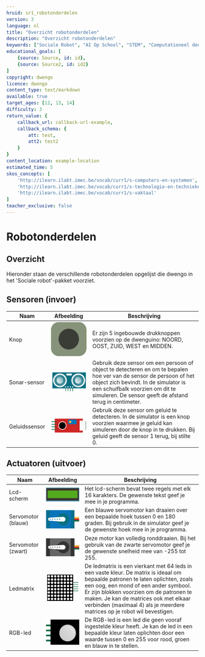 ```yaml
---
hruid: sr1_robotonderdelen
version: 3
language: nl
title: "Overzicht robotonderdelen"
description: "Overzicht robotonderdelen"
keywords: ["Sociale Robot", "AI Op School", "STEM", "Computationeel denken", "Grafisch programmeren"]
educational_goals: [
    {source: Source, id: id}, 
    {source: Source2, id: id2}
]
copyright: dwengo
licence: dwengo
content_type: text/markdown
available: true
target_ages: [12, 13, 14]
difficulty: 3
return_value: {
    callback_url: callback-url-example,
    callback_schema: {
        att: test,
        att2: test2
    }
}
content_location: example-location
estimated_time: 5
skos_concepts: [
    'http://ilearn.ilabt.imec.be/vocab/curr1/s-computers-en-systemen', 
    'http://ilearn.ilabt.imec.be/vocab/curr1/s-technologie-en-technieken', 
    'http://ilearn.ilabt.imec.be/vocab/curr1/s-vaktaal'
]
teacher_exclusive: false
---
```


# Robotonderdelen
## Overzicht

Hieronder staan de verschillende robotonderdelen opgelijst die dwengo in het 'Sociale robot'-pakket voorziet.

## Sensoren (invoer)

| **Naam**      | **Afbeelding**                               | **Beschrijving**                                                                                                                                                                                                                                         |
|---------------|----------------------------------------------|----------------------------------------------------------------------------------------------------------------------------------------------------------------------------------------------------------------------------------------------------------|
| Knop          | ![](embed/drukknop.png "Drukknop")           | Er zijn 5 ingebouwde drukknoppen voorzien op de dwenguino: NOORD, OOST, ZUID, WEST en MIDDEN.                                                                                                                                                            |
| Sonar-sensor  | ![](embed/sonarsensor.png "Sonar-sensor")    | Gebruik deze sensor om een persoon of object te detecteren en om te bepalen hoe ver van de sensor de persoon of het object zich bevindt. In de simulator is een schuifbalk voorzien om dit te simuleren. De sensor geeft de afstand terug in centimeter. |
| Geluidssensor | ![](embed/geluidssensor.png "Geluidssensor") | Gebruik deze sensor om geluid te detecteren. In de simulator is een knop voorzien waarmee je geluid kan simuleren door de knop in te drukken. Bij geluid geeft de sensor 1 terug, bij stilte 0.                                                          |

## Actuatoren (uitvoer)

| **Naam**           | **Afbeelding**                                 | **Beschrijving**                                                                                                                                                                                                                                                                                                                        |
|--------------------|------------------------------------------------|-----------------------------------------------------------------------------------------------------------------------------------------------------------------------------------------------------------------------------------------------------------------------------------------------------------------------------------------|
| Lcd-scherm         | ![](embed/lcd-scherm.jpg "Lcd-scherm")         | Het lcd-scherm bevat twee regels met elk 16 karakters. De gewenste tekst geef je mee in je programma.                                                                                                                                                                                                                                   |
| Servomotor (blauw) | ![](embed/servomotor1.png "Blauwe servomotor") | Een blauwe servomotor kan draaien over een bepaalde hoek tussen 0 en 180 graden. Bij gebruik in de simulator geef je de gewenste hoek mee in je programma.                                                                                                                                                                                     |
| Servomotor (zwart) | ![](embed/servomotor2.png "Zwarte servomotor") | Deze motor kan volledig ronddraaien. Bij het gebruik van de zwarte servomotor geef je de gewenste snelheid mee van -255 tot 255.                                                                                                                                                                                                                         |
| Ledmatrix          | ![](embed/led-matrix.png "Ledmatrix")          | De ledmatrix is een vierkant met 64 leds in een vaste kleur. De matrix is ideaal om bepaalde patronen te laten oplichten, zoals een oog, een mond of een ander symbool. Er zijn blokken voorzien om de patronen te maken. Je kan de matrices ook met elkaar verbinden (maximaal 4) als je meerdere matrices op je robot wil bevestigen. |
| RGB-led            | ![](embed/rgb-led.png "RGB-led")               | De RGB-led is een led die geen vooraf ingestelde kleur heeft. Je kan de led in een bepaalde kleur laten oplichten door een waarde tussen 0 en 255 voor rood, groen en blauw in te stellen.                                                                                                                                              |